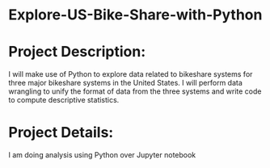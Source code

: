 # Explore-US-Bike-Share-with-Python

# Project Description:

I will make use of Python to explore data related to bikeshare systems for three major bikeshare systems in the United States. 
I will perform data wrangling to unify the format of data from the three systems and write code to compute descriptive statistics. 


# Project Details:

I am doing analysis using Python over Jupyter notebook
